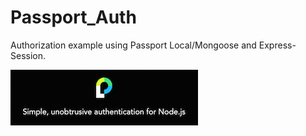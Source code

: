 # Passport_Auth
Authorization example using Passport Local/Mongoose and Express-Session.

![](img/passport_300_89.png?raw=true)
